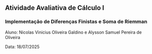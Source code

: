 ## Atividade Avaliativa de Cálculo I

### Implementação de Diferenças Finistas e Soma de Riemman 

Aluno: Nicolas Vinicius Oliveira Galdino e Alysson Samuel Pereira de Oliveira

Data: 18/07/2025
